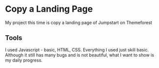# Copy a Landing Page
My project this time is copy a landing page of Jumpstart on Themeforest
## Tools
I used Javascript - basic, HTML, CSS. Everything I used just skill basic.
Although it still has many bugs and is not beautiful, what I want to show is my daily progress.